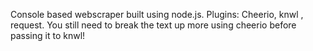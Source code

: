 Console based webscraper built using node.js. 
Plugins: Cheerio, knwl , request.
You still need to break the text up more using cheerio before passing it to knwl!
